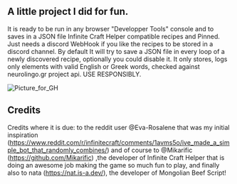 ## A little project I did for fun.
It is ready to be run in any browser "Developper Tools" console and to saves in a JSON file Infinite Craft Helper compatible recipes and Pinned. Just needs a discord WebHook if you like the recipes to be stored in a discord channel. By default It will try to save a JSON file in every loop of a newly discovered recipe, optionally you could disable it. It only stores, logs only elements with valid English or Greek words, checked against neurolingo.gr project api. USE RESPONSIBLY.

![Picture_for_GH](https://github.com/AppTesterMC/infinite-greek-crafting/assets/130145743/e54dd979-1975-4c7e-a9d2-6a357249c016)

## Credits
Credits where it is due: to the reddit user @Eva-Rosalene that was my initial inspiration (https://www.reddit.com/r/infinitecraft/comments/1avms5o/ive_made_a_simple_bot_that_randomly_combines/) and of course to @Mikarific (https://github.com/Mikarific) ,the developer of Infinite Craft Helper that is doing an awesome job making the game so much fun to play, and finally also to nata (https://nat.is-a.dev/), the developer of Mongolian Beef Script!
